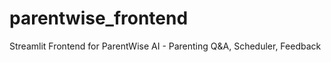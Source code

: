# parentwise_frontend
Streamlit Frontend for ParentWise AI - Parenting Q&amp;A, Scheduler, Feedback
